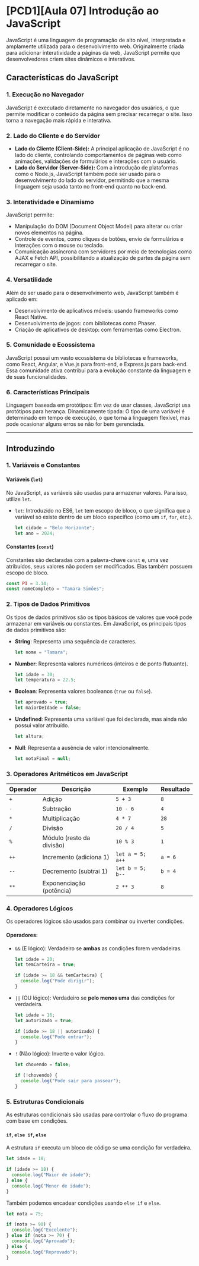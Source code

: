 # [PCD1][Aula 07] Introdução ao JavaScript

JavaScript é uma linguagem de programação de alto nível, interpretada e amplamente utilizada para o desenvolvimento web. Originalmente criada para adicionar interatividade a páginas da web, JavaScript permite que desenvolvedores criem sites dinâmicos e interativos.

## Características do JavaScript

### 1. Execução no Navegador
JavaScript é executado diretamente no navegador dos usuários, o que permite modificar o conteúdo da página sem precisar recarregar o site. Isso torna a navegação mais rápida e interativa.

### 2. Lado do Cliente e do Servidor
- **Lado do Cliente (Client-Side):** A principal aplicação de JavaScript é no lado do cliente, controlando comportamentos de páginas web como animações, validações de formulários e interações com o usuário.
- **Lado do Servidor (Server-Side):** Com a introdução de plataformas como o Node.js, JavaScript também pode ser usado para o desenvolvimento do lado do servidor, permitindo que a mesma linguagem seja usada tanto no front-end quanto no back-end.

### 3. Interatividade e Dinamismo
JavaScript permite:

- Manipulação do DOM (Document Object Model) para alterar ou criar novos elementos na página.
- Controle de eventos, como cliques de botões, envio de formulários e interações com o mouse ou teclado.
- Comunicação assíncrona com servidores por meio de tecnologias como AJAX e Fetch API, possibilitando a atualização de partes da página sem recarregar o site.

### 4. Versatilidade
Além de ser usado para o desenvolvimento web, JavaScript também é aplicado em:

- Desenvolvimento de aplicativos móveis: usando frameworks como React Native.
- Desenvolvimento de jogos: com bibliotecas como Phaser.
- Criação de aplicativos de desktop: com ferramentas como Electron.

### 5. Comunidade e Ecossistema
JavaScript possui um vasto ecossistema de bibliotecas e frameworks, como React, Angular, e Vue.js para front-end, e Express.js para back-end. Essa comunidade ativa contribui para a evolução constante da linguagem e de suas funcionalidades.

### 6. Características Principais
Linguagem baseada em protótipos: Em vez de usar classes, JavaScript usa protótipos para herança.
Dinamicamente tipada: O tipo de uma variável é determinado em tempo de execução, o que torna a linguagem flexível, mas pode ocasionar alguns erros se não for bem gerenciada.

<hr>

## Introduzindo

### 1. Variáveis e Constantes

#### Variáveis (`let`)
No JavaScript, as variáveis são usadas para armazenar valores. Para isso, utilize `let`.

- `let`: Introduzido no ES6, `let` tem escopo de bloco, o que significa que a variável só existe dentro de um bloco específico (como um `if`, `for`, etc.).

  ```javascript
  let cidade = "Belo Horizonte";
  let ano = 2024;
  ```

#### Constantes (`const`)
Constantes são declaradas com a palavra-chave `const` e, uma vez atribuídos, seus valores não podem ser modificados. Elas também possuem escopo de bloco.

```javascript
const PI = 3.14;
const nomeCompleto = "Tamara Simões";
```

### 2. Tipos de Dados Primitivos
Os tipos de dados primitivos são os tipos básicos de valores que você pode armazenar em variáveis ou constantes. Em JavaScript, os principais tipos de dados primitivos são:

- **String**: Representa uma sequência de caracteres.
  
  ```javascript
  let nome = "Tamara";
  ```

- **Number**: Representa valores numéricos (inteiros e de ponto flutuante).

  ```javascript
  let idade = 30;
  let temperatura = 22.5;
  ```

- **Boolean**: Representa valores booleanos (`true` ou `false`).

  ```javascript
  let aprovado = true;
  let maiorDeIdade = false;
  ```

- **Undefined**: Representa uma variável que foi declarada, mas ainda não possui valor atribuído.

  ```javascript
  let altura;
  ```

- **Null**: Representa a ausência de valor intencionalmente.

  ```javascript
  let notaFinal = null;
  ```

### 3. Operadores Aritméticos em JavaScript

| Operador | Descrição                      | Exemplo               | Resultado          |
|----------|--------------------------------|-----------------------|--------------------|
| `+`      | Adição                         | `5 + 3`               | `8`                |
| `-`      | Subtração                      | `10 - 6`              | `4`                |
| `*`      | Multiplicação                  | `4 * 7`               | `28`               |
| `/`      | Divisão                        | `20 / 4`              | `5`                |
| `%`      | Módulo (resto da divisão)      | `10 % 3`              | `1`                |
| `++`     | Incremento (adiciona 1)        | `let a = 5; a++`      | `a = 6`            |
| `--`     | Decremento (subtrai 1)         | `let b = 5; b--`      | `b = 4`            |
| `**`     | Exponenciação (potência)       | `2 ** 3`              | `8`                |


### 4. Operadores Lógicos

Os operadores lógicos são usados para combinar ou inverter condições.

#### Operadores:

- `&&` (E lógico): Verdadeiro se **ambas** as condições forem verdadeiras.
  
  ```javascript
  let idade = 20;
  let temCarteira = true;

  if (idade >= 18 && temCarteira) {
    console.log("Pode dirigir");
  }
  ```

- `||` (OU lógico): Verdadeiro se **pelo menos uma** das condições for verdadeira.

  ```javascript
  let idade = 16;
  let autorizado = true;

  if (idade >= 18 || autorizado) {
    console.log("Pode entrar");
  }
  ```

- `!` (Não lógico): Inverte o valor lógico.

  ```javascript
  let chovendo = false;

  if (!chovendo) {
    console.log("Pode sair para passear");
  }
  ```

### 5. Estruturas Condicionais

As estruturas condicionais são usadas para controlar o fluxo do programa com base em condições.

#### `if`, `else if`, `else`
A estrutura `if` executa um bloco de código se uma condição for verdadeira.

```javascript
let idade = 18;

if (idade >= 18) {
  console.log("Maior de idade");
} else {
  console.log("Menor de idade");
}
```

Também podemos encadear condições usando `else if` e `else`.

```javascript
let nota = 75;

if (nota >= 90) {
  console.log("Excelente");
} else if (nota >= 70) {
  console.log("Aprovado");
} else {
  console.log("Reprovado");
}
```
